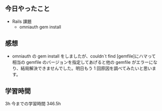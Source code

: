 ## 今日やったこと

- Rails 課題
  - omniauth gem install

## 感想

- omniauth の gem install をしましたが、couldn`t find [gemfile]にハマって相当の gemfile のバージョンを指定してあげると他の gemfile がエラーになり、結局解決できませんでした。明日もう 1 回原因を調べてみたいと思います。

## 学習時間

3h
今までの学習時間 346.5h
